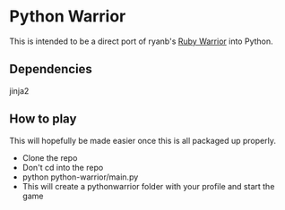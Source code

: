 Python Warrior
==============

This is intended to be a direct port of ryanb's [Ruby Warrior](https://github.com/ryanb/ruby-warrior) into Python.

Dependencies
------------
jinja2

How to play
-----------

This will hopefully be made easier once this is all packaged up
properly.

* Clone the repo
* Don't cd into the repo
* python python-warrior/main.py
* This will create a pythonwarrior folder with your profile and start
  the game
